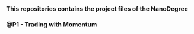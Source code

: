 ### This repositories contains the project files of the NanoDegree
###  @P1 - Trading with Momentum 
